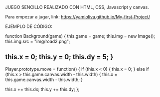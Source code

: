 JUEGO SENCILLO REALIZADO CON HTML, CSS, Javascript y canvas.

Para empezar a jugar, link: https://yamioliva.github.io/My-first-Project/ 

EJEMPLO DE CÓDIGO:

function Background(game) {
  this.game = game;
  this.img = new Image();
  this.img.src = "img/road2.png";

  this.x = 0;
  this.y = 0;
  this.dy = 5;
}
----------------------------------------------------------------------------------------------------------------------------
Player.prototype.move = function() {
  if (this.x < 0) {
    this.x = 0;
  } else if (this.x > this.game.canvas.width - this.width) {
    this.x = this.game.canvas.width - this.width;
  }

  this.x += this.dx;
  this.y += this.dy;
};

